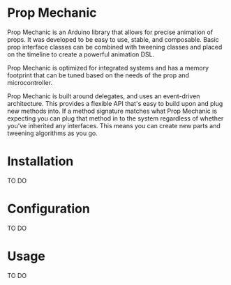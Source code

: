 # Prop Mechanic
Prop Mechanic is an Arduino library that allows for precise animation of props. It was developed to be easy to use, stable, and composable. Basic prop interface classes can be combined with tweening classes and placed on the timeline to create a powerful animation DSL.

Prop Mechanic is optimized for integrated systems and has a memory footprint that can be tuned based on the needs of the prop and microcontroller.

Prop Mechanic is built around delegates, and uses an event-driven architecture. This provides a flexible API that's easy to build upon and plug new methods into. If a method signature matches what Prop Mechanic is expecting you can plug that method in to the system regardless of whether you've inherited any interfaces. This means you can create new parts and tweening algorithms as you go.

# Installation
TO DO

# Configuration
TO DO

# Usage
TO DO
